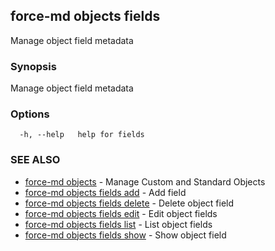 ## force-md objects fields

Manage object field metadata

### Synopsis

Manage object field metadata

### Options

```
  -h, --help   help for fields
```

### SEE ALSO

* [force-md objects](force-md_objects.md)	 - Manage Custom and Standard Objects
* [force-md objects fields add](force-md_objects_fields_add.md)	 - Add field
* [force-md objects fields delete](force-md_objects_fields_delete.md)	 - Delete object field
* [force-md objects fields edit](force-md_objects_fields_edit.md)	 - Edit object fields
* [force-md objects fields list](force-md_objects_fields_list.md)	 - List object fields
* [force-md objects fields show](force-md_objects_fields_show.md)	 - Show object field

